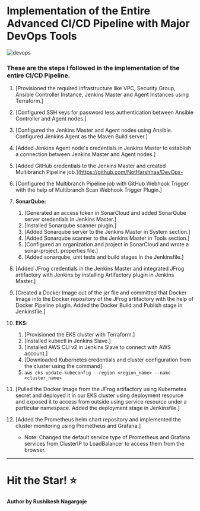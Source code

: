 # Implementation of the Entire Advanced CI/CD Pipeline with Major DevOps Tools

![devops](https://imgur.com/WcCpKVU.png)

### These are the steps I followed in the implementation of the entire CI/CD Pipeline.

1. [Provisioned the required infrastructure like VPC, Security Group, Ansible Controller Instance, Jenkins Master and Agent Instances using Terraform.]

2. [Configured SSH keys for password less authentication between Ansible Controller and Agent nodes.]
3. [Configured the Jenkins Master and Agent nodes using Ansible. Configured Jenkins Agent as the Maven Build server.]
4. [Added Jenkins Agent node's credentials in Jenkins Master to establish a connection between Jenkins Master and Agent nodes.]

5. [Added GitHub credentials to the Jenkins Master and created Multibranch Pipeline job.](https://github.com/NotHarshhaa/DevOps-

6. [Configured the Multibranch Pipeline job with GitHub Webhook Trigger with the help of Multibranch Scan Webhook Trigger Plugin.]

7. **SonarQube:**
    1. [Generated an access token in SonarCloud and added SonarQube server credentials in Jenkins Master.]
    2. [Installed Sonarqube scanner plugin.]
    3. [Added Sonarqube server to the Jenkins Master in System section.]
    4. [Added Sonarqube scanner to the Jenkins Master in Tools section.]
    5. [Configured an organization and project in SonarCloud and wrote a sonar-project. properties file.]
    6. [Added sonarqube, unit tests and build stages in the Jenkinsfile.]

8. [Added JFrog credentials in the Jenkins Master and integrated JFrog artifactory with Jenkins by installing Artifactory plugin in Jenkins Master.]
9. [Created a Docker Image out of the jar file and committed that Docker Image into the Docker repository of the JFrog artifactory with the help of Docker Pipeline plugin. Added the Docker Build and Publish stage in Jenkinsfile.]

10. **EKS:**
    1. [Provisioned the EKS cluster with Terraform.]
    2. [Installed kubectl in Jenkins Slave.]
    3. [Installed AWS CLI v2 in Jenkins Slave to connect with AWS account.]
    4. [Downloaded Kubernetes credentials and cluster configuration from the cluster using the command]
    5. `aws eks update-kubeconfig --region <region_name> --name <cluster_name>` 

11. [Pulled the Docker Image from the JFrog artifactory using Kubernetes secret and deployed it in our EKS cluster using deployment resource and exposed it to access from outside using service resource under a particular namespace. Added the deployment stage in Jenkinsfile.]
12. [Added the Prometheus helm chart repository and implemented the cluster monitoring using Prometheus and Grafana.]
    * Note: Changed the default service type of Prometheus and Grafana services from ClusterIP to LoadBalancer to access them from the browser.
---

# Hit the Star! ⭐

#### Author by Rushikesh Nagargoje
    
